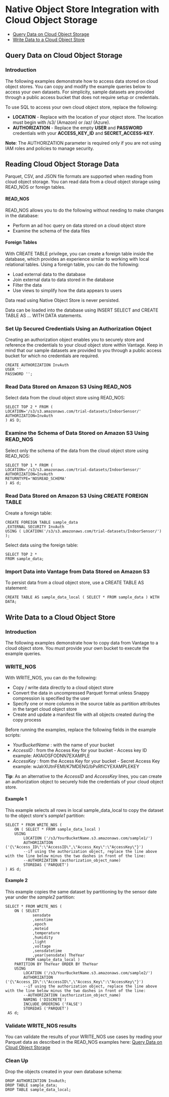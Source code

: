 # Native Object Store Integration with Cloud Object Storage
- [Query Data on Cloud Object Storage](#query-data-on-cloud-object-storage)
- [Write Data to a Cloud Object Store](#write-data-to-a-cloud-object-store)

## Query Data on Cloud Object Storage

### Introduction

The following examples demonstrate how to access data stored on cloud object stores. You can copy and modify the example queries below to access your own datasets. For simplicity, sample datasets are provided through a public access bucket that does not require setup or credentials.

To use SQL to access your own cloud object store, replace the following:
* **LOCATION** - Replace with the location of your object store. The location must begin with /s3/ (Amazon) or /az/ (Azure).
* **AUTHORIZATION** - Replace the empty **USER** and **PASSWORD** credentials with your **ACCESS_KEY_ID** and **SECRET_ACCESS-KEY**.

**Note**: The AUTHORIZATION parameter is required only if you are not using IAM roles and policies to manage security. 

## Reading Cloud Object Storage Data

Parquet, CSV, and JSON file formats are supported when reading from cloud object storage. You can read data from a cloud object storage using READ_NOS or foreign tables.

#### READ_NOS

READ_NOS allows you to do the following without needing to make changes in the database:
* Perform an ad hoc query on data stored on a cloud object store
* Examine the schema of the data files

#### Foreign Tables

With CREATE TABLE privilege, you can create a foreign table inside the database, which provides an experience similar to working with local relational tables. Using a foreign table, you can do the following:
* Load external data to the database
* Join external data to data stored in the database
* Filter the data
* Use views to simplify how the data appears to users

Data read using Native Object Store is never persisted.

Data can be loaded into the database using INSERT SELECT and CREATE TABLE AS ... WITH DATA statements. 

### Set Up Secured Credentials Using an Authorization Object

Creating an authorization object enables you to securely store and reference the credentials to your cloud object store within Vantage. Keep in mind that our sample datasets are provided to you through a public access bucket for which no credentials are required.

```
CREATE AUTHORIZATION InvAuth
USER ''
PASSWORD '';
```

### Read Data Stored on Amazon S3 Using READ_NOS

Select data from the cloud object store using READ_NOS:

```
SELECT TOP 2 * FROM (
LOCATION='/s3/s3.amazonaws.com/trial-datasets/IndoorSensor/'
AUTHORIZATION=InvAuth
) AS D;
```

### Examine the Schema of Data Stored on Amazon S3 Using READ_NOS

Select only the schema of the data from the cloud object store using READ_NOS:

```
SELECT TOP 1 * FROM (
LOCATION='/s3/s3.amazonaws.com/trial-datasets/IndoorSensor/'
AUTHORIZATION=InvAuth
RETURNTYPE='NOSREAD_SCHEMA'
) AS d;
```

### Read Data Stored on Amazon S3 Using CREATE FOREIGN TABLE

Create a foreign table:

```
CREATE FOREIGN TABLE sample_data
,EXTERNAL SECURITY InvAuth
USING ( LOCATION('/s3/s3.amazonaws.com/trial-datasets/IndoorSensor/') );
```

Select data using the foreign table:

```
SELECT TOP 2 *
FROM sample_data;
```

### Import Data into Vantage from Data Stored on Amazon S3

To persist data from a cloud object store, use a CREATE TABLE AS statement:

```
CREATE TABLE AS sample_data_local ( SELECT * FROM sample_data ) WITH DATA;
```

## Write Data to a Cloud Object Store
    
### Introduction

The following examples demonstrate how to copy data from Vantage to a cloud object store. You must provide your own bucket to execute the example queries.

### WRITE_NOS

With WRITE_NOS, you can do the following:
* Copy / write data directly to a cloud object store
* Convert the data in uncompressed Parquet format unless Snappy compression is specified by the user
* Specify one or more columns in the source table as partition attributes in the target cloud object store
* Create and update a manifest file with all objects created during the copy process

Before running the examples, replace the following fields in the example scripts:
* *YourBucketName* : with the name of your bucket
* *AccessID* : from the Access Key for your bucket - Access key ID example: AKIAIOSFODNN7EXAMPLE
* *AccessKey* : from the Access Key for your bucket - Secret Access Key example: wJalrXUtnFEMI/K7MDENG/bPxRfiCYEXAMPLEKEY

**Tip**:  As an alternative to the *AccessID* and *AccessKey* lines, you can create an authorization object to securely hide the credentials of your cloud object store.

#### Example 1 
This example selects all rows in local sample_data_local to copy the dataset to the object store's *sample1* partition:

```
SELECT * FROM WRITE_NOS (
    ON ( SELECT * FROM sample_data_local )
    USING
        LOCATION ('/s3/YourBucketName.s3.amazonaws.com/sample1/')
        AUTHORIZATION ('{\"Access_ID\":\"AccessID\",\"Access_Key\":\"AccessKey\"}')
        --if using the authorization object, replace the line above with the line below minus the two dashes in front of the line:
        --AUTHORIZATION (authorization_object_name)        
        STOREDAS ('PARQUET')
) AS d;
```

#### Example 2 

This example copies the same dataset by partitioning by the sensor date year under the *sample2* partition:

```
SELECT * FROM WRITE_NOS (
    ON ( SELECT
            sensdate
            ,senstime
            ,epoch
            ,moteid
            ,temperature
            ,humidity
            ,light
            ,voltage
            ,sensdatetime
            ,year(sensdate) TheYear
         FROM sample_data_local )
    PARTITION BY TheYear ORDER BY TheYear
    USING
        LOCATION ('/s3/YourBucketName.s3.amazonaws.com/sample2/')
        AUTHORIZATION ('{\"Access_ID\":\"AccessID\",\"Access_Key\":\"AccessKey\"}')
        --if using the authorization object, replace the line above with the line below minus the two dashes in front of the line:
        --AUTHORIZATION (authorization_object_name)              
        NAMING ('DISCRETE')
        INCLUDE_ORDERING ('FALSE')
        STOREDAS ('PARQUET')
 AS d;
```

### Validate WRITE_NOS results

You can validate the results of your WRITE_NOS use cases by reading your Parquet data as described in the READ_NOS examples here: [Query Data on Cloud Object Storage](#read-data-stored-on-amazon-s3-using-read_nos)

### Clean Up

Drop the objects created in your own database schema:

```
DROP AUTHORIZATION InvAuth;
DROP TABLE sample_data;
DROP TABLE sample_data_local;
```
